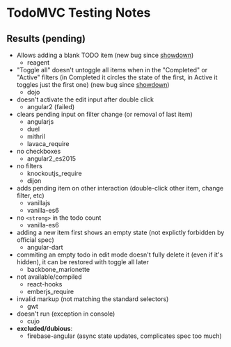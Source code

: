 # TodoMVC Testing Notes

## Results (pending)

- Allows adding a blank TODO item (new bug since [showdown][])
    - reagent
- "Toggle all" doesn't untoggle all items when in the "Completed" or "Active" filters (in Completed it circles the state of the first, in Active it toggles just the first one) (new bug since [showdown][])
    - dojo
- doesn't activate the edit input after double click
    - angular2 (failed)
- clears pending input on filter change (or removal of last item)
    - angularjs
    - duel
    - mithril
    - lavaca_require
- no checkboxes
    - angular2_es2015
- no filters
    - knockoutjs_require
    - dijon
- adds pending item on other interaction (double-click other item, change filter, etc)
    - vanillajs
    - vanilla-es6
- no `<strong>` in the todo count
    - vanilla-es6
- adding a new item first shows an empty state (not explictly forbidden by official spec)
    - angular-dart
- commiting an empty todo in edit mode doesn't fully delete it (even if it's hidden), it can be restored with toggle all later
    - backbone_marionette
- not available/compiled
   - react-hooks
   - emberjs_require
- invalid markup (not matching the standard selectors)
   - gwt
- doesn't run (exception in console)
  - cujo
- **excluded/dubious**:
  - firebase-angular (async state updates, complicates spec too much)

[showdown]: https://wickstrom.tech/programming/2020/07/02/the-todomvc-showdown-testing-with-webcheck.html
